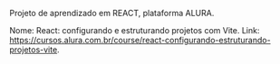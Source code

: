 Projeto de aprendizado em REACT, plataforma ALURA.

Nome: React: configurando e estruturando projetos com Vite.
Link: https://cursos.alura.com.br/course/react-configurando-estruturando-projetos-vite.

